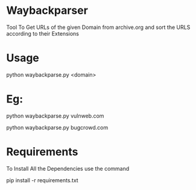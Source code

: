 # Waybackparser

Tool To Get URLs of the given Domain from archive.org and sort the URLS according to their Extensions

# Usage

python waybackparse.py \<domain\>

# Eg:

python waybackparse.py vulnweb.com

python waybackparse.py bugcrowd.com

# Requirements

To Install All the Dependencies use the command 

pip install -r requirements.txt
